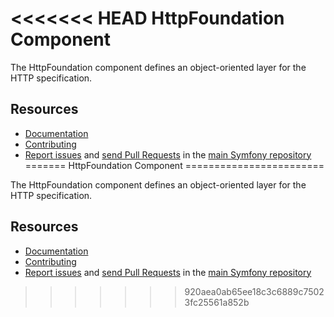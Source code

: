 <<<<<<< HEAD
HttpFoundation Component
========================

The HttpFoundation component defines an object-oriented layer for the HTTP
specification.

Resources
---------

  * [Documentation](https://symfony.com/doc/current/components/http_foundation/index.html)
  * [Contributing](https://symfony.com/doc/current/contributing/index.html)
  * [Report issues](https://github.com/symfony/symfony/issues) and
    [send Pull Requests](https://github.com/symfony/symfony/pulls)
    in the [main Symfony repository](https://github.com/symfony/symfony)
=======
HttpFoundation Component
========================

The HttpFoundation component defines an object-oriented layer for the HTTP
specification.

Resources
---------

  * [Documentation](https://symfony.com/doc/current/components/http_foundation/index.html)
  * [Contributing](https://symfony.com/doc/current/contributing/index.html)
  * [Report issues](https://github.com/symfony/symfony/issues) and
    [send Pull Requests](https://github.com/symfony/symfony/pulls)
    in the [main Symfony repository](https://github.com/symfony/symfony)
>>>>>>> 920aea0ab65ee18c3c6889c75023fc25561a852b
